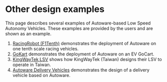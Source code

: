 # Other design examples

This page describes several examples of Autoware-based Low Speed Autonomy Vehicles. These examples are provided by the users and are shown as an example.

1. [RacingRobot (F1Tenth)](F1Tenth/index.md) demonstrates the deployment of Autoware on one tenth scale racing vehicles.
2. [GoKart](GoKart/Reference%20Design%20for%20Go-Kart%20with%20Autoware.md) demonstrates the deployment of Autoware on an EV GoCart.
3. [KingWayTek LSV](KWT_LSV/Kingway_LSV_introduction_ENG_0729AWF_v1.pdf) shows how KingWayTek (Taiwan) designs their LSV to operate in Taiwan.
4. [Autoware Delivery Vehicles](Delivery/index.md) demonstrates the design of a delivery vehicle based on Autoware.
